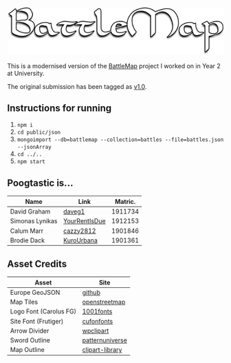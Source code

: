 ![BattleMap](./src/public/images/logo.png)

This is a modernised version of the [BattleMap](https://github.com/daveg1/battlemap) project I worked on in Year 2 at University.

The original submission has been tagged as [v1.0](https://github.com/daveg1/battlemap/tree/v1.0).

## Instructions for running

1. `npm i`
2. `cd public/json`
3. `mongoimport --db=battlemap --collection=battles --file=battles.json --jsonArray`
4. `cd ../..`
5. `npm start`

## Poogtastic is...
Name | Link | Matric. |
---- | ---- | ------- |
David Graham | [daveg1](https://github.com/daveg1) | 1911734 |
Simonas Lynikas | [YourRentIsDue](https://github.com/YourRentIsDue) | 1912153 |
Calum Marr | [cazzy2812](https://github.com/cazzy2812) | 1901846 |
Brodie Dack | [KuroUrbana](https://github.com/KuroUrbana) | 1901361 |

## Asset Credits
Asset | Site |
----- | ---- |
Europe GeoJSON | [github](https://github.com/leakyMirror/map-of-europe) |
Map Tiles | [openstreetmap](https://www.openstreetmap.org/copyright) |
Logo Font (Carolus FG) | [1001fonts](https://www.1001fonts.com/carolus-fg-font.html) |
Site Font (Frutiger) | [cufonfonts](https://www.cufonfonts.com/font/frutiger) |
Arrow Divider | [wpclipart](https://www.wpclipart.com/world_history/warfare/bow_arrow/Arrow.png.html) |
Sword Outline | [patternuniverse](https://patternuniverse.com/download/viking-sword-pattern/) |
Map Outline | [clipart-library](http://clipart-library.com/treasure-map-outline.html) |